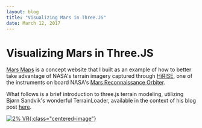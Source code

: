 ```yaml
---
layout: blog
title: "Visualizing Mars in Three.JS"
date: March 12, 2017
---
```


# Visualizing Mars in Three.JS

[Mars Maps](http://corbinmuraro.com/mars-terrain) is a concept website that I built as an example of how to better take advantage of NASA's terrain imagery captured through [HiRISE](http://www.uahirise.org), one of the instruments on board NASA's [Mars Reconnaissance Orbiter](https://en.wikipedia.org/wiki/Mars_Reconnaissance_Orbiter). 

What follows is a brief introduction to three.js terrain modeling, utilizing Bjørn Sandvik's wonderful TerrainLoader, available in the context of his blog post [here](http://blog.mastermaps.com/2013/10/terrain-building-with-threejs.html). 

[![2% VR](images/mars.png){:class="centered-image"}](http://corbinmuraro.com/2percentvr)